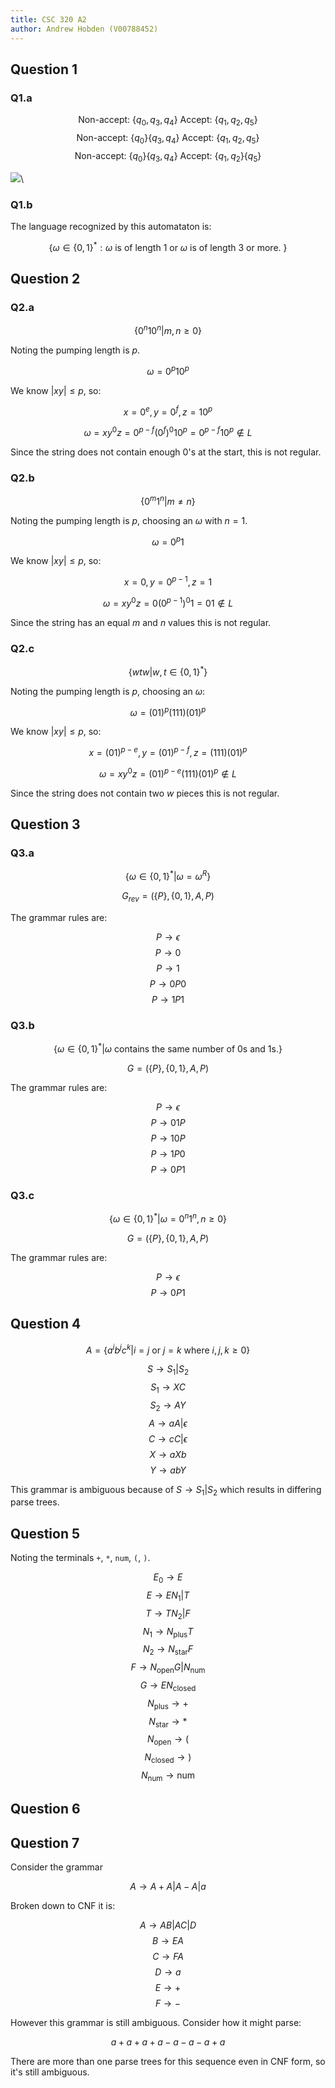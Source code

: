 ```yaml
---
title: CSC 320 A2
author: Andrew Hobden (V00788452)
---
```


## Question 1

### Q1.a

$$ \text{Non-accept: } \{ q_0, q_3, q_4 \} \text{ Accept: } \{ q_1, q_2, q_5 \} $$
$$ \text{Non-accept: } \{ q_0 \} \{ q_3, q_4 \} \text{ Accept: } \{ q_1, q_2, q_5 \} $$
$$ \text{Non-accept: } \{ q_0 \} \{ q_3, q_4 \} \text{ Accept: } \{ q_1, q_2 \} \{ q_5 \} $$

![](img/q1-min.png)\


### Q1.b

The language recognized by this automataton is:

$$ \{ \omega \in \{0,1\}^* : \omega \text{ is of length 1 or } \omega \text{ is of length 3 or more. } \} $$

## Question 2

### Q2.a

$$ \{ 0^n10^n | m,n \geq 0 \} $$

Noting the pumping length is $p$.

$$ \omega = 0^p10^p $$

We know $|xy| \leq p$, so:

$$ x=0^e, y=0^f, z=10^p $$

$$ \omega = xy^0z = 0^{p-f} (0^f)^0 1 0^p = 0^{p-f} 1 0^p \notin L $$

Since the string does not contain enough $0$'s at the start, this is not regular.

### Q2.b

$$ \{ 0^m1^n | m \neq n \} $$

Noting the pumping length is $p$, choosing an $\omega$ with $n=1$.

$$ \omega = 0^p1 $$

We know $|xy| \leq p$, so:

$$ x=0, y=0^{p-1}, z=1 $$

$$ \omega = xy^0z = 0(0^{p-1})^0 1 = 01 \notin L $$

Since the string has an equal $m$ and $n$ values this is not regular.

### Q2.c

$$ \{ wtw | w,t \in \{0,1\}^* \} $$

Noting the pumping length is $p$, choosing an $\omega$:

$$ \omega = (01)^p (111) (01)^p $$

We know $|xy| \leq p$, so:

$$ x=(01)^{p-e}, y=(01)^{p-f}, z=(111)(01)^p $$

$$ \omega = xy^0z = (01)^{p-e} (111)(01)^p \notin L $$

Since the string does not contain two $w$ pieces this is not regular.

## Question 3

### Q3.a

$$ \{ \omega \in \{0,1\}^* | \omega = \omega^R \} $$

$$ G_{rev} = (\{P\},\{0,1\},A,P) $$

The grammar rules are:

$$ P \rightarrow \epsilon $$
$$ P \rightarrow 0 $$
$$ P \rightarrow 1 $$
$$ P \rightarrow 0P0 $$
$$ P \rightarrow 1P1 $$

### Q3.b

$$ \{ \omega \in \{0,1\}^* | \omega \text{ contains the same number of 0s and 1s.} \} $$

$$ G = (\{P\},\{0,1\},A,P) $$

The grammar rules are:

$$ P \rightarrow \epsilon $$
$$ P \rightarrow 01P $$
$$ P \rightarrow 10P $$
$$ P \rightarrow 1P0 $$
$$ P \rightarrow 0P1 $$

### Q3.c

$$ \{ \omega \in \{0,1\}^* | \omega = 0^n1^n, n \geq 0 \} $$

$$ G = (\{P\},\{0,1\},A,P) $$

The grammar rules are:

$$ P \rightarrow \epsilon $$
$$ P \rightarrow 0P1 $$

## Question 4

$$ A = \{ a^i b^j c^k | i=j \text{ or } j=k \text{ where } i,j,k \geq 0 \} $$

$$ S \rightarrow S_1 | S_2 $$
$$ S_1 \rightarrow XC $$
$$ S_2 \rightarrow AY $$
$$ A \rightarrow aA|\epsilon $$
$$ C \rightarrow cC|\epsilon $$
$$ X \rightarrow aXb $$
$$ Y \rightarrow abY $$

This grammar is ambiguous because of $S \rightarrow S_1 | S_2$ which results in differing parse trees.

## Question 5

Noting the terminals `+`, `*`, `num`, `(`, `)`.

$$ E_0 \rightarrow E $$
$$ E \rightarrow E N_1 | T $$
$$ T \rightarrow T N_2 | F $$
$$ N_1 \rightarrow N_{\text{plus}} T $$
$$ N_2 \rightarrow N_{\text{star}} F $$
$$ F \rightarrow N_{\text{open}} G | N_{\text{num}} $$
$$ G \rightarrow E N_{\text{closed}} $$
$$ N_{\text{plus}} \rightarrow + $$
$$ N_{\text{star}} \rightarrow * $$
$$ N_{\text{open}} \rightarrow ( $$
$$ N_{\text{closed}} \rightarrow ) $$
$$ N_{\text{num}} \rightarrow \text{num} $$

## Question 6



## Question 7

Consider the grammar

$$ A \rightarrow A + A | A - A | a $$

Broken down to CNF it is:

$$ A \rightarrow AB | AC | D $$
$$ B \rightarrow EA $$
$$ C \rightarrow FA $$
$$ D \rightarrow a $$
$$ E \rightarrow + $$
$$ F \rightarrow - $$

However this grammar is still ambiguous. Consider how it might parse:

$$ a + a + a + a - a - a - a + a $$

There are more than one parse trees for this sequence even in CNF form, so it's still ambiguous.
